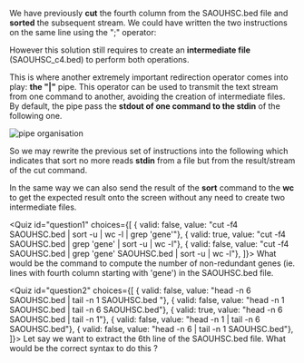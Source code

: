 <script>
import Quiz from "components/Quiz.svelte";
import Execute from "components/Execute.svelte";
</script>

We have previously **cut** the fourth column from the SAOUHSC.bed file and **sorted** the subsequent stream. We could have written the two instructions on the same line using the ";" operator:

<Execute command="cut -f 4 SAOUHSC.bed > SAOUHSC_c4.bed; sort -u SAOUHSC_c4.bed > SAOUHSC_c4_uniq.bed" />

However this solution still requires to create an **intermediate file** (SAOUHSC_c4.bed) to perform both operations.  

This is where another extremely important redirection operator comes into play: **the "|"** pipe. This operator can be used to transmit the text stream from one command to another, avoiding the creation of intermediate files. By default, the pipe pass the **stdout of one command to the stdin** of the following one.

<img src="/data/linux_basics_session04/stream_pipe.png" style="max-width:100%" alt="pipe organisation">

So we may rewrite the previous set of instructions into the following which indicates that sort no more reads **stdin** from a file but from the result/stream of the cut command.

<Execute command="cut -f 4 SAOUHSC.bed | sort -u > SAOUHSC_c4_uniq.bed" />

In the same way we can also send the result of the **sort** command to the **wc** to get the expected result onto the screen without any need to create two intermediate files.

<Execute command="cut -f 4 SAOUHSC.bed | sort -u | wc -l" />

<Quiz id="question1" choices={[
	{ valid: false, value: "cut -f4  SAOUHSC.bed | sort -u | wc -l | grep 'gene'"},
		{ valid: true, value: "cut -f4  SAOUHSC.bed | grep 'gene' | sort -u | wc -l"},
	{ valid: false, value: "cut -f4  SAOUHSC.bed | grep 'gene' SAOUHSC.bed  | sort -u | wc -l"},
]}>
	<span slot="prompt">
		What would be the command to compute the number of non-redundant genes (ie. lines with fourth column starting with 'gene') in the SAOUHSC.bed file.
	</span>
</Quiz>

<Quiz id="question2" choices={[
	{ valid: false, value: "head -n 6 SAOUHSC.bed | tail -n 1 SAOUHSC.bed "},
	{ valid: false, value: "head -n 1 SAOUHSC.bed | tail -n 6 SAOUHSC.bed"},
	{ valid: true, value: "head -n 6 SAOUHSC.bed | tail -n 1"},
	{ valid: false, value: "head -n 1 | tail -n 6 SAOUHSC.bed"},
	{ valid: false, value: "head -n 6 | tail -n 1 SAOUHSC.bed"},
]}>
	<span slot="prompt">
		Let say we want to extract the 6th line of the SAOUHSC.bed file. What would be the correct syntax to do this ?
	</span>
</Quiz>
